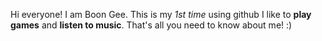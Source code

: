 Hi everyone!
I am Boon Gee.
This is my _1st time_ using github
I like to **play games** and **listen to music**. 
That's all you need to know about me!
:) 
